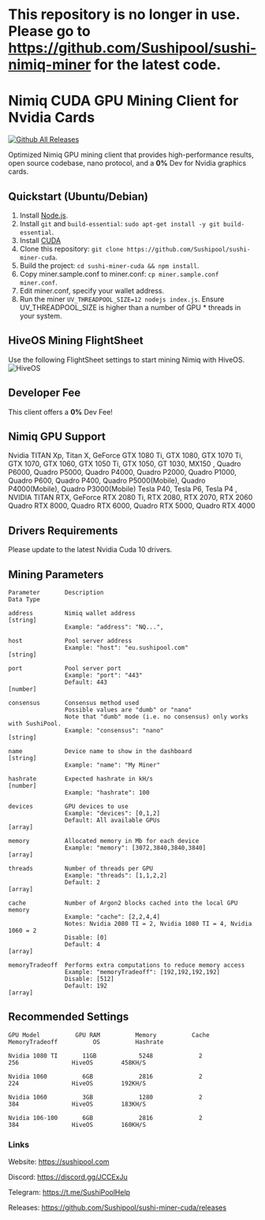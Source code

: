 # This repository is no longer in use. Please go to https://github.com/Sushipool/sushi-nimiq-miner for the latest code.

# Nimiq CUDA GPU Mining Client for Nvidia Cards
[![Github All Releases](https://img.shields.io/github/downloads/Sushipool/sushi-miner-cuda/total.svg)]()

Optimized Nimiq GPU mining client that provides high-performance results, open source codebase, nano protocol, and a **0%** Dev for Nvidia graphics cards.

## Quickstart (Ubuntu/Debian)

1. Install [Node.js](https://github.com/nodesource/distributions/blob/master/README.md#debinstall).
2. Install `git` and `build-essential`: `sudo apt-get install -y git build-essential`.
3. Install [CUDA](https://developer.nvidia.com/cuda-downloads)
4. Clone this repository: `git clone https://github.com/Sushipool/sushi-miner-cuda`.
5. Build the project: `cd sushi-miner-cuda && npm install`.
6. Copy miner.sample.conf to miner.conf: `cp miner.sample.conf miner.conf`.
7. Edit miner.conf, specify your wallet address.
8. Run the miner `UV_THREADPOOL_SIZE=12 nodejs index.js`. Ensure UV_THREADPOOL_SIZE is higher than a number of GPU * threads in your system.

## HiveOS Mining FlightSheet
Use the following FlightSheet settings to start mining Nimiq with HiveOS.
![HiveOS](https://github.com/Sushipool/sushi-miner-cuda/blob/master/hiveos-flightsheet.png?raw=true)


## Developer Fee
This client offers a **0%** Dev Fee!

## Nimiq GPU Support
Nvidia TITAN Xp, Titan X, GeForce GTX 1080 Ti, GTX 1080, GTX 1070 Ti, GTX 1070, GTX 1060, GTX 1050 Ti, GTX 1050, GT 1030, MX150 , Quadro P6000, Quadro P5000, Quadro P4000, Quadro P2000, Quadro P1000, Quadro P600, Quadro P400, Quadro P5000(Mobile), Quadro P4000(Mobile), Quadro P3000(Mobile)     Tesla P40, Tesla P6, Tesla P4 ,  NVIDIA TITAN RTX, GeForce RTX 2080 Ti, RTX 2080, RTX 2070, RTX 2060     Quadro RTX 8000, Quadro RTX 6000, Quadro RTX 5000, Quadro RTX 4000

## Drivers Requirements
Please update to the latest Nvidia Cuda 10 drivers.

## Mining Parameters

```
Parameter       Description                                            Data Type

address         Nimiq wallet address                                    [string]
                Example: "address": "NQ...",

host            Pool server address
                Example: "host": "eu.sushipool.com"                     [string]
                
port            Pool server port
                Example: "port": "443"
                Default: 443                                            [number]

consensus       Consensus method used
                Possible values are "dumb" or "nano"
                Note that "dumb" mode (i.e. no consensus) only works with SushiPool.
                Example: "consensus": "nano"                            [string]
                
name            Device name to show in the dashboard                    [string]
                Example: "name": "My Miner"
                
hashrate        Expected hashrate in kH/s                               [number]
                Example: "hashrate": 100
                
devices         GPU devices to use
                Example: "devices": [0,1,2]
                Default: All available GPUs                              [array]
                
memory          Allocated memory in Mb for each device
                Example: "memory": [3072,3840,3840,3840]                 [array]
                
threads         Number of threads per GPU
                Example: "threads": [1,1,2,2]
                Default: 2                                               [array]
                
cache           Number of Argon2 blocks cached into the local GPU memory
                Example: "cache": [2,2,4,4]
                Notes: Nvidia 2080 TI = 2, Nvidia 1080 TI = 4, Nvidia 1060 = 2
                Disable: [0]
                Default: 4                                               [array]
                
memoryTradeoff  Performs extra computations to reduce memory access
                Example: "memoryTradeoff": [192,192,192,192]
                Disable: [512] 
                Default: 192                                             [array]
```

## Recommended Settings

```
GPU Model          GPU RAM          Memory          Cache          MemoryTradeoff          OS          Hashrate

Nvidia 1080 TI       11GB            5248             2                 256               HiveOS        458KH/S

Nvidia 1060          6GB             2816             2                 224               HiveOS        192KH/S

Nvidia 1060          3GB             1280             2                 384               HiveOS        183KH/S

Nvidia 106-100       6GB             2816             2                 384               HiveOS        160KH/S

```

### Links
Website: https://sushipool.com

Discord: https://discord.gg/JCCExJu

Telegram: https://t.me/SushiPoolHelp

Releases: https://github.com/Sushipool/sushi-miner-cuda/releases

